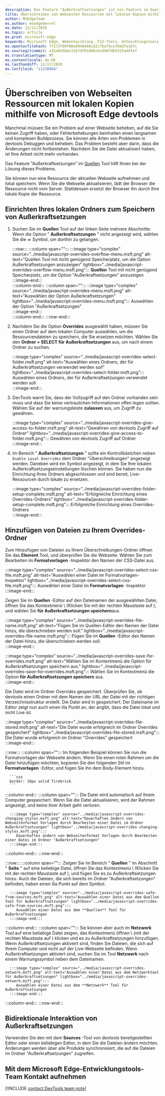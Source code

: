 ```yaml
---
description: Das Feature "Außerkraftsetzungen" ist ein Feature im Quellen Tool von Microsoft Edge devtools, mit dem Sie Webseiten Ressourcen auf Ihre Festplatte kopieren können.  Wenn Sie die Webseite aktualisieren, wird die Ressource von devtools nicht geladen, sondern stattdessen durch Ihre lokale Kopie ersetzt.
title: Überschreiben von Webseiten Ressourcen mit lokalen Kopien mithilfe von Microsoft Edge devtools
author: MSEdgeTeam
ms.author: msedgedevrel
ms.date: 12/11/2020
ms.topic: article
ms.prod: microsoft-edge
keywords: Microsoft Edge, Webentwicklung, F12-Tools, Entwicklungstools
ms.openlocfilehash: 7f273f89708e0948e68cd2c7ba79cefb6d7e167c
ms.sourcegitcommit: a35a6b5bbc21b7df61d08cbc6b074b5325ad4fef
ms.translationtype: MT
ms.contentlocale: de-DE
ms.lasthandoff: 12/17/2020
ms.locfileid: "11230964"
---
```

# Überschreiben von Webseiten Ressourcen mit lokalen Kopien mithilfe von Microsoft Edge devtools  

Manchmal müssen Sie ein Problem auf einer Webseite beheben, auf die Sie keinen Zugriff haben, oder Fehlerbehebungen beinhalten einen langsamen und komplexen Buildprozess.  Sie können alle Arten von Problemen in devtools Debuggen und beheben. Das Problem besteht aber darin, dass die Änderungen nicht fortbestehen.  Nachdem Sie die Datei aktualisiert haben, ist Ihre Arbeit nicht mehr vorhanden.  

Das Feature "Außerkraftsetzungen" im [Quellen][DevToolsSourcesTool] Tool hilft Ihnen bei der Lösung dieses Problems.  

Sie können nun eine Ressource der aktuellen Webseite aufnehmen und lokal speichern.  Wenn Sie die Webseite aktualisieren, lädt der Browser die Ressource nicht vom Server.  Stattdessen ersetzt der Browser ihn durch Ihre lokale Kopie der Ressource.  

## Einrichten Ihres lokalen Ordners zum Speichern von Außerkraftsetzungen  

1.  Suchen Sie im **Quellen** Tool auf der linken Seite mehrere Abschnitte.  Wenn die Option " **Außerkraftsetzungen** " nicht angezeigt wird, wählen Sie die <code>&#x0226B;</code><!--`≫`--> Symbol, um dorthin zu gelangen.  
    
    :::row:::
       :::column span="":::
          :::image type="complex" source="../media/javascript-overrides-overflow-menu.msft.png" alt-text="Quellen Tool mit nicht genügend Speicherplatz, um die Option Außerkraftsetzungen anzuzeigen" lightbox="../media/javascript-overrides-overflow-menu.msft.png":::
             **Quellen** Tool mit nicht genügend Speicherplatz, um die Option "Außerkraftsetzungen" anzuzeigen  
          :::image-end:::  
       :::column-end:::
       :::column span="":::
          :::image type="complex" source="../media/javascript-overrides-menu.msft.png" alt-text="Auswählen der Option Außerkraftsetzungen" lightbox="../media/javascript-overrides-menu.msft.png":::
             Auswählen der Option "Außerkraftsetzungen"  
          :::image-end:::  
       :::column-end:::
    :::row-end:::  
    
1.  Nachdem Sie die Option **Overrides** ausgewählt haben, müssen Sie einen Ordner auf dem lokalen Computer auswählen, um die Ressourcendateien zu speichern, die Sie ersetzen möchten.  Wählen Sie den **Ordner + SELECT für Außerkraftsetzungen** aus, um nach einem Ordner zu suchen.  
    
    :::image type="complex" source="../media/javascript-overrides-select-folder.msft.png" alt-text="Auswählen eines Ordners, der für Außerkraftsetzungen verwendet werden soll" lightbox="../media/javascript-overrides-select-folder.msft.png":::
       Auswählen eines Ordners, der für Außerkraftsetzungen verwendet werden soll  
    :::image-end:::  
    
1.  DevTools warnt Sie, dass der Vollzugriff auf den Ordner vorhanden sein muss und dass Sie keine vertraulichen Informationen offen legen sollten.  Wählen Sie auf der warnungsleiste **zulassen** aus, um Zugriff zu gewähren.  
    
    :::image type="complex" source="../media/javascript-overrides-give-access-to-folder.msft.png" alt-text="Gewähren von devtools Zugriff auf Ordner" lightbox="../media/javascript-overrides-give-access-to-folder.msft.png":::
       Gewähren von devtools Zugriff auf Ordner  
    :::image-end:::  
    
1.  Im Bereich " **Außerkraftsetzungen** " sollte ein Kontrollkästchen neben `Enable Local Overrides` dem Ordner "Überschreibungen" angezeigt werden.  Daneben wird ein Symbol angezeigt, in dem Sie Ihre lokalen Außerkraftsetzungseinstellungen löschen können.  Sie haben nun die Einrichtung Ihres Ordners abgeschlossen und sind bereit, Live-Ressourcen durch lokale zu ersetzen.
    
    :::image type="complex" source="../media/javascript-overrides-folder-setup-complete.msft.png" alt-text="Erfolgreiche Einrichtung eines Overrides-Ordners" lightbox="../media/javascript-overrides-folder-setup-complete.msft.png":::
       Erfolgreiche Einrichtung eines Overrides-Ordners  
    :::image-end:::  
    
## Hinzufügen von Dateien zu Ihrem Overrides-Ordner  
  
Zum Hinzufügen von Dateien zu Ihrem Überschreibungen-Ordner öffnen Sie das **Element** Tool, und überprüfen Sie die Webseite.  Wählen Sie zum Bearbeiten im **Formatvorlagen** -Inspektor den Namen der CSS-Datei aus.  

:::image type="complex" source="../media/javascript-overrides-select-css-file.msft.png" alt-text="Auswählen einer Datei im Formatvorlagen-Inspektor" lightbox="../media/javascript-overrides-select-css-file.msft.png":::
   Auswählen einer Datei im **Formatvorlagen** -Inspektor  
:::image-end:::  

Zeigen Sie im **Quellen** -Editor auf den Dateinamen der ausgewählten Datei, öffnen Sie das Kontextmenü \ (Klicken Sie mit der rechten Maustaste auf \), und wählen Sie **für Außerkraftsetzungen speichern**aus.  

:::image type="complex" source="../media/javascript-overrides-file-name.msft.png" alt-text="Fügen Sie im Quellen-Editor den Namen der Datei hinzu, die überschrieben werden soll." lightbox="../media/javascript-overrides-file-name.msft.png":::
   Fügen Sie im **Quellen** -Editor den Namen der Datei hinzu, die überschrieben werden soll.  
:::image-end:::  

:::image type="complex" source="../media/javascript-overrides-save-for-overrides.msft.png" alt-text="Wählen Sie im Kontextmenü die Option für Außerkraftsetzungen speichern aus." lightbox="../media/javascript-overrides-save-for-overrides.msft.png":::
   Wählen Sie im Kontextmenü die Option **für Außerkraftsetzungen speichern** aus.  
:::image-end:::  

Die Datei wird im Ordner Overrides gespeichert.  Überprüfen Sie, ob devtools einen Ordner mit dem Namen der URL der Datei mit der richtigen Verzeichnisstruktur erstellt.  Die Datei wird in gespeichert.  Der Dateiname im Editor zeigt nun auch einen lila Punkt an, der angibt, dass die Datei lokal und nicht Live ist.  

:::image type="complex" source="../media/javascript-overrides-file-stored.msft.png" alt-text="Die Datei wurde erfolgreich im Ordner Overrides gespeichert" lightbox="../media/javascript-overrides-file-stored.msft.png":::
   Die Datei wurde erfolgreich im Ordner "Overrides" gespeichert  
:::image-end:::  

:::row:::
   :::column span="":::
      Im folgenden Beispiel können Sie nun die Formatvorlagen der Webseite ändern.  Wenn Sie einen roten Rahmen um die Datei hinzufügen möchten, kopieren Sie den folgenden Stil im **Formatvorlagen** -Editor, und fügen Sie ihn dem Body-Element hinzu.  
      
      ```css
      border: 10px solid firebrick
      ```  
   :::column-end:::
   :::column span="":::
      Die Datei wird automatisch auf Ihrem Computer gespeichert.  Wenn Sie die Datei aktualisieren, wird der Rahmen angezeigt, und keine ihrer Arbeit geht verloren.  
      
      :::image type="complex" source="../media/javascript-overrides-changing-styles.msft.png" alt-text="Dauerhaftes ändern von Webseitenformat Vorlagen durch Bearbeiten einer Datei im Ordner Außerkraftsetzungen" lightbox="../media/javascript-overrides-changing-styles.msft.png":::
         Dauerhaftes ändern von Webseitenformat Vorlagen durch Bearbeiten einer Datei im Ordner "Außerkraftsetzungen"  
      :::image-end:::  
   :::column-end:::
:::row-end:::  

:::row:::
   :::column span="":::
      Zeigen Sie im Bereich " **Quellen** " im Abschnitt " **Seite** " auf eine beliebige Datei, öffnen Sie das Kontextmenü \ (Klicken Sie mit der rechten Maustaste auf \), und fügen Sie es zu Außerkraftsetzungen hinzu.  Auch die Dateien, die sich bereits im Ordner "Außerkraftsetzungen" befinden, haben einen lila Punkt auf dem Symbol.  
      
      :::image type="complex" source="../media/javascript-overrides-safe-from-sources.msft.png" alt-text="Auswählen einer Datei aus dem Quellen Tool für Außerkraftsetzungen" lightbox="../media/javascript-overrides-safe-from-sources.msft.png":::
         Auswählen einer Datei aus dem **Quellen** Tool für Außerkraftsetzungen  
      :::image-end:::  
   :::column-end:::
   :::column span="":::
      Sie können aber auch im **Netzwerk** Tool auf eine beliebige Datei zeigen, das Kontextmenü öffnen \ (mit der rechten Maustaste auf \) klicken und es zu Außerkraftsetzungen hinzufügen.  Wenn Außerkraftsetzungen aktiviert sind, finden Sie Dateien, die sich auf Ihrem Computer und nicht auf der Live-Webseite befinden.  Wenn Außerkraftsetzungen aktiviert sind, suchen Sie im Tool **Netzwerk** nach einem Warnungssymbol neben dem Dateinamen.  
      
      :::image type="complex" source="../media/javascript-overrides-network.msft.png" alt-text="Auswählen einer Datei aus dem Netzwerktool für Außerkraftsetzungen" lightbox="../media/javascript-overrides-network.msft.png":::
         Auswählen einer Datei aus dem **Netzwerk** Tool für Außerkraftsetzungen  
      :::image-end:::  
   :::column-end:::
:::row-end:::  

## Bidirektionale Interaktion von Außerkraftsetzungen  

Verwenden Sie den mit dem **Sources** -Tool von devtools bereitgestellten Editor oder einen beliebigen Editor, in dem Sie die Dateien ändern möchten.  Änderungen werden über alle Produkte synchronisiert, die auf die Dateien im Ordner "Außerkraftsetzungen" zugreifen.  

## Mit dem Microsoft Edge-Entwicklungstools-Team Kontakt aufnehmen  

[!INCLUDE [contact DevTools team note](../includes/contact-devtools-team-note.md)]  

<!-- links -->  

[DevToolsSourcesTool]: ../sources/index.md "Übersicht über das Quellen Tool | Microsoft docs"  
